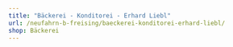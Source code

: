 ```yaml
---
title: "Bäckerei - Konditorei - Erhard Liebl"
url: /neufahrn-b-freising/baeckerei-konditorei-erhard-liebl/
shop: Bäckerei
---
```

